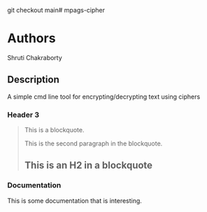 git checkout main# mpags-cipher

Authors
====================
Shruti Chakraborty

Description
---------------------
A simple cmd line tool for encrypting/decrypting text using ciphers

### Header 3

> This is a blockquote.
> 
> This is the second paragraph in the blockquote.
>
> ## This is an H2 in a blockquote

### Documentation
This is some documentation that is interesting.

